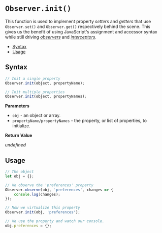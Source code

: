# `Observer.init()`

This function is used to implement property *setters* and *getters* that use `Observer.set()` and `Observer.get()` respectively behind the scene. This gives us the benefit of using JavaScript's assignment and accessor syntax while still driving [*observers*](/observer/v1/api/observe.md) and [*interceptors*](/observer/v1/api/intercept.md).

+ [Syntax](#syntax)
+ [Usage](#usage)

## Syntax

```js
// Init a single property
Observer.init(object, propertyName);

// Init multiple properties
Observer.init(object, propertyNames);
```

**Parameters**

+ `obj` - an object or array.
+ `propertyName/propertyNames` - the property, or list of properties, to initialize.

**Return Value**

*undefined*

## Usage

```js
// The object
let obj = {};

// We observe the 'preferences' property
Observer.observe(obj, 'preferences', changes => {
    console.log(changes);
});

// Now we virtualize this property
Observer.init(obj, 'preferences');

// We use the property and watch our console.
obj.preferences = {};
```